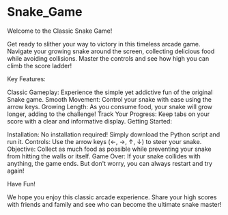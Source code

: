 # Snake_Game
Welcome to the Classic Snake Game!

Get ready to slither your way to victory in this timeless arcade game. Navigate your growing snake around the screen, collecting delicious food while avoiding collisions. Master the controls and see how high you can climb the score ladder!

Key Features:

Classic Gameplay: Experience the simple yet addictive fun of the original Snake game.
Smooth Movement: Control your snake with ease using the arrow keys.
Growing Length: As you consume food, your snake will grow longer, adding to the challenge!
Track Your Progress: Keep tabs on your score with a clear and informative display.
Getting Started:

Installation: No installation required! Simply download the Python script and run it.
Controls: Use the arrow keys (←, →, ↑, ↓) to steer your snake.
Objective: Collect as much food as possible while preventing your snake from hitting the walls or itself.
Game Over: If your snake collides with anything, the game ends. But don't worry, you can always restart and try again!

Have Fun! ️

We hope you enjoy this classic arcade experience. Share your high scores with friends and family and see who can become the ultimate snake master!
